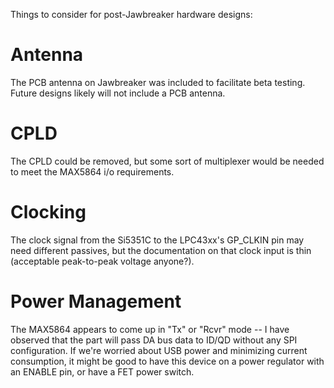 Things to consider for post-Jawbreaker hardware designs:

# Antenna

The PCB antenna on Jawbreaker was included to facilitate beta testing. Future designs likely will not include a PCB antenna.

# CPLD

The CPLD could be removed, but some sort of multiplexer would be needed to meet the MAX5864 i/o requirements.

# Clocking

The clock signal from the Si5351C to the LPC43xx's GP_CLKIN pin may need different passives, but the documentation on that clock input is thin (acceptable peak-to-peak voltage anyone?).

# Power Management

The MAX5864 appears to come up in "Tx" or "Rcvr" mode -- I have observed that the part will pass DA bus data to ID/QD without any SPI configuration. If we're worried about USB power and minimizing current consumption, it might be good to have this device on a power regulator with an ENABLE pin, or have a FET power switch.